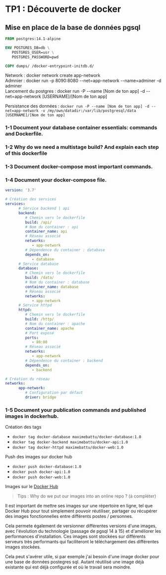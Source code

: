 # TP1 : Découverte de docker

## Mise en place de la base de données pgsql

```Dockerfile
FROM postgres:14.1-alpine

ENV POSTGRES_DB=db \
   POSTGRES_USER=usr \
   POSTGRES_PASSWORD=pwd

COPY dumps/ /docker-entrypoint-initdb.d/
```

Network : docker network create app-network <br>
Admnier : docker run -p 8090:8080 --net=app-network --name=adminer -d adminer <br>
Lancement du postgres : docker run -P --name [Nom de ton app] -d --net=app-network [USERNAME]/[Nom de ton app]

Persistance des données : `docker run -P --name [Nom de ton app] -d --net=app-network -v /my/own/datadir:/var/lib/postgresql/data [USERNAME]/[Nom de ton app]`

### 1-1 Document your database container essentials: commands and Dockerfile.

### 1-2 Why do we need a multistage build? And explain each step of this dockerfile

### 1-3 Document docker-compose most important commands. 

### 1-4 Document your docker-compose file.

```yaml
version: '3.7'

# Création des services
services:
      # Service backend | api
      backend:
         # Chemin vers le dockerfile
         build: /api/
         # Nom du container : api
         container_name: api
         # Réseau associé
         networks:
            - app-network
         # Dépendence du container : database
         depends_on:
            - database
      # Service database
      database:
         # Chemin vers le dockerfile
         build: /data/
         # Nom du container : database
         container_name: database
         # Réseau associé
         networks:
            - app-network
      # Service httpd
      httpd:
         # Chemin vers le dockerfile
         build: /http/
         # Nom du container : apache
         container_name: apache
         # Port exposé
         ports:
            - 80:80
         # Réseau associé
         networks:
            - app-network
         # Dépendence du container : backend
         depends_on:
            - backend

# Création du réseau
networks:
      app-network:
         # Configuration par défaut
         driver: bridge
```

### 1-5 Document your publication commands and published images in dockerhub.

Création des tags
- `docker tag docker-database maximebattu/docker-database:1.0`
- `docker tag docker-backend maximebattu/docker-api:1.0`
- `docker tag docker-httpd maximebattu/docker-web:1.0`

Push des images sur docker hub
- `docker push docker-database:1.0`
- `docker push docker-api:1.0`
- `docker push docker-web:1.0`

Images sur le [Docker Hub](https://hub.docker.com/u/maximebattu)

> Tips : Why do we put our images into an online repo ? (à compléter)

Il est important de mettre ses images sur une répertoire en ligne, tel que Docker Hub pour tout simplement pouvoir réutiliser, partager ou récupérer des images fonctionnelles entre différents postes / personnes.

Cela permete également de versionner différentes versions d'une images, avec l'évolution du technologie (passage de pgsql 14 à 15) et d'améliorer les performances d'installation. Ces images sont stockées sur différents serveurs très performants qui faciliteront le téléchargement des différentes images stockées.

Cela peut s'avérer utile, si par exemple j'ai besoin d'une image docker pour une base de données postegres sql. Autant réutilisé une image déjà existante qui est déjà configurée et où le travail sera moindre.